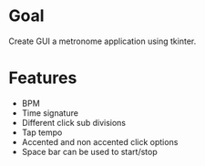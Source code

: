 # Goal

Create GUI a metronome application using tkinter.

# Features

- BPM
- Time signature
- Different click sub divisions
- Tap tempo
- Accented and non accented click options
- Space bar can be used to start/stop